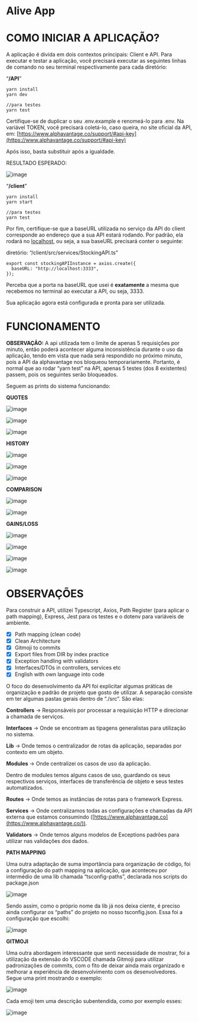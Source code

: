 # Alive App

# **COMO INICIAR A APLICAÇÃO?**

A aplicação é divida em dois contextos principais: Client e API. Para executar e testar a aplicação, você precisará executar as seguintes linhas de comando no seu terminal respectivamente para cada diretório:

“**/API**”

```tsx
yarn install
yarn dev

//para testes
yarn test
```

Certifique-se de duplicar o seu .env.example e renomeá-lo para .env. Na variável TOKEN, você precisará coletá-lo, caso queira, no site oficial da API, em: [https://www.alphavantage.co/support/#api-key](https://www.alphavantage.co/support/#api-key)

Após isso, basta substituir após a igualdade.

RESULTADO ESPERADO:

![image](https://user-images.githubusercontent.com/58860863/184511796-5cc94305-2427-4d55-884f-82f4b7f80b65.png)

“**/client**”

```tsx
yarn install
yarn start

//para testes
yarn test
```

Por fim, certifique-se que a baseURL utilizada no serviço da API do client corresponde ao endereço que a sua API estará rodando. Por padrão, ela rodará no [localhost](http://localhost), ou seja, a sua baseURL precisará conter o seguinte:

diretório: “/client/src/services/StockingAPI.ts”

```tsx
export const stockingAPIInstance = axios.create({
  baseURL: "http://localhost:3333",
});
```

Perceba que a porta na baseURL que usei é **exatamente** a mesma que recebemos no terminal ao executar a API, ou seja, 3333.

Sua aplicação agora está configurada e pronta para ser utilizada.

# **FUNCIONAMENTO**

**OBSERVAÇÃO:** A api utilizada tem o limite de apenas 5 requisições por minuto, então poderá acontecer alguma inconsistência durante o uso da aplicação, tendo em vista que nada será respondido no próximo minuto, pois a API da alphavantage nos bloqueou temporariamente. Portanto, é normal que ao rodar “yarn test” na API, apenas 5 testes (dos 8 existentes) passem, pois os seguintes serão bloqueados.

Seguem as prints do sistema funcionando:

**QUOTES**

![image](https://user-images.githubusercontent.com/58860863/184511810-eeda1049-6bd0-49cf-8df9-b7ecf7017392.png)

![image](https://user-images.githubusercontent.com/58860863/184511815-9b5456d2-3dca-4b3e-9a78-146ff437abea.png)

![image](https://user-images.githubusercontent.com/58860863/184511819-ac378dd5-bc79-4f85-9235-a3314952576b.png)

**HISTORY**

![image](https://user-images.githubusercontent.com/58860863/184511822-5efd1248-d2f9-4d9b-a6a5-26514b5afa6a.png)

![image](https://user-images.githubusercontent.com/58860863/184511827-02448a58-d0b9-4cdb-a91b-ffddf7bc7218.png)

![image](https://user-images.githubusercontent.com/58860863/184511830-1cd8a627-a02f-4e82-8ac7-5aeb061cf5ec.png)

**COMPARISON**

![image](https://user-images.githubusercontent.com/58860863/184511833-94a43751-b58d-4001-b755-9f7f2ddaafcb.png)

![image](https://user-images.githubusercontent.com/58860863/184511835-50d32309-3fea-4363-9b79-e7e24111818f.png)

**GAINS/LOSS**

![image](https://user-images.githubusercontent.com/58860863/184511853-2be10ca2-fe97-4379-b2b8-d6395483c8bf.png)

![image](https://user-images.githubusercontent.com/58860863/184511856-1cc1e4b5-7a10-4679-9768-a1749020aec2.png)

![image](https://user-images.githubusercontent.com/58860863/184511857-abf468fe-fed8-46a0-9a1f-568e54424741.png)

![image](https://user-images.githubusercontent.com/58860863/184511859-179ce466-6a72-43c6-83bf-9e1b302a17df.png)

# **OBSERVAÇÕES**

Para construir a API, utilizei Typescript, Axios, Path Register (para aplicar o path mapping), Express, Jest para os testes e o dotenv para variáveis de ambiente.

- [x] Path mapping (clean code)
- [x] Clean Architecture
- [x] Gitmoji to commits
- [x] Export files from DIR by index practice
- [x] Exception handling with validators
- [x] Interfaces/DTOs in controllers, services etc
- [x] English with own language into code

O foco do desenvolvimento da API foi explicitar algumas práticas de organização e padrão de projeto que gosto de utilizar. A separação consiste em ter algumas pastas gerais dentro de “./src”. São elas:

**Controllers** → Responsáveis por processar a requisição HTTP e direcionar a chamada de serviços.

**Interfaces** → Onde se encontram as tipagens generalistas para utilização no sistema.

**Lib** → Onde temos o centralizador de rotas da aplicação, separadas por contexto em um objeto.

**Modules** → Onde centralizei os casos de uso da aplicação.

Dentro de modules temos alguns casos de uso, guardando os seus respectivos serviços, interfaces de transferência de objeto e seus testes automatizados.

**Routes** → Onde temos as instâncias de rotas para o framework Express.

**Services** → Onde centralizamos todas as configurações e chamadas da API externa que estamos consumindo ([https://www.alphavantage.co](https://www.alphavantage.co/)).

**Validators** → Onde temos alguns modelos de Exceptions padrões para utilizar nas validações dos dados.

**PATH MAPPING**

Uma outra adaptação de suma importância para organização de código, foi a configuração do path mapping na aplicação, que aconteceu por intermédio de uma lib chamada “tsconfig-paths”, declarada nos scripts do package.json

![image](https://user-images.githubusercontent.com/58860863/184511862-c91f32cf-292a-4d87-8cb2-8d0fa540210b.png)

Sendo assim, como o próprio nome da lib já nos deixa ciente, é preciso ainda configurar os “paths” do projeto no nosso tsconfig.json. Essa foi a configuração que escolhi:

![image](https://user-images.githubusercontent.com/58860863/184511867-9b63b941-c37a-48a3-b86a-5b50a8ce2401.png)

**GITMOJI**

Uma outra abordagem interessante que senti necessidade de mostrar, foi a utilização da extensão do VSCODE chamada Gitmoji para utilizar padronizações de commits, com o fito de deixar ainda mais organizado e melhorar a experiência de desenvolvimento com os desenvolvedores. Segue uma print mostrando o exemplo:

![image](https://user-images.githubusercontent.com/58860863/184511874-12357e6b-fe7d-4460-bf51-f5b3bf16230d.png)

Cada emoji tem uma descrição subentendida, como por exemplo esses:

![image](https://user-images.githubusercontent.com/58860863/184511878-7fc3426a-6e64-4404-941f-82e16f365dad.png)

